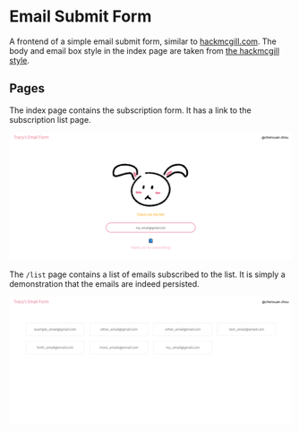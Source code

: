 # Email Submit Form

A frontend of a simple email submit form, similar to [hackmcgill.com](https://hackmcgill.com).
The body and email box style in the index page are taken from [the hackmcgill style](https://github.com/hackmcgill/hackmcgill/blob/develop/src/style/main.scss).

## Pages

The index page contains the subscription form. It has a link to the subscription list page.

![](./docs/pages/index.png)

The `/list` page contains a list of emails subscribed to the list. It is simply a demonstration that the emails are indeed persisted.

![](./docs/pages/list.png)